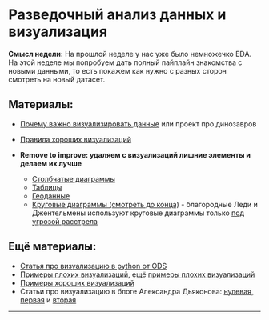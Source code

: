 Разведочный анализ данных и визуализация
=====

__Смысл недели:__  На прошлой неделе у нас уже было немножечко EDA. На этой неделе мы попробуем дать полный пайплайн знакомства с новыми данными, то есть покажем как нужно с разных сторон смотреть на новый датасет.

## Материалы:

* [Почему важно визуализировать данные](https://www.autodesk.com/research/publications/same-stats-different-graphs) или проект про динозавров

* [Правила хороших визуализаций](https://robjhyndman.com/hyndsight/graphics/)
* __Remove to improve: удаляем с визуализаций лишние элементы и делаем их лучше__
  * [Столбчатые диаграммы](https://www.darkhorseanalytics.com/portfolio/data-looks-better-naked-bar-charts)
  * [Таблицы](https://www.darkhorseanalytics.com/portfolio/2016/1/7/data-looks-better-naked-clear-off-the-table)
  * [Геоданные](https://www.darkhorseanalytics.com/portfolio/w24s5qofnzm4wqmsdfq98kwx035tew)
  * [Круговые диаграммы (смотреть до конца)](https://www.darkhorseanalytics.com/portfolio/2016/1/7/data-looks-better-naked-pie-charts) - благородные Леди и Джентельмены используют круговые диаграммы только [под угрозой расстрела](https://www.biostat.wisc.edu/~kbroman/presentations/IowaState2013/graphs_combined.pdf)

## Ещё материалы:

* [Статья про визуализацию в python от ODS](https://habr.com/ru/company/ods/blog/323210/)
* [Примеры плохих визуализаций,](https://viz.wtf) ещё [примеры плохих визуализаций](https://badvisualisations.tumblr.com/)
* [Примеры хороших визуализаций](https://www.reddit.com/r/dataisbeautiful/)
* Статьи про визуализацию в блоге Александра Дьяконова: [нулевая,](https://dyakonov.org/2017/10/06/визуализация-часть-0/) [первая](https://dyakonov.org/2017/10/30/визуализация-часть-1/) и [вторая](https://dyakonov.org/2016/11/08/визуализации)

-------------------
